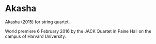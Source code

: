 Akasha
======


Akasha (2015) for string quartet.

World premiere 6 February 2016 by the JACK Quartet in Paine Hall on the campus
of Harvard University.